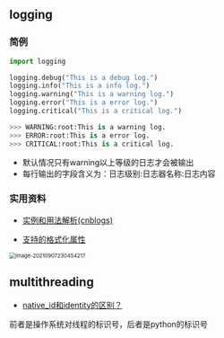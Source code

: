 ## logging

### 简例

```python
import logging

logging.debug("This is a debug log.")
logging.info("This is a info log.")
logging.warning("This is a warning log.")
logging.error("This is a error log.")
logging.critical("This is a critical log.")

>>> WARNING:root:This is a warning log.
>>> ERROR:root:This is a error log.
>>> CRITICAL:root:This is a critical log.
```

- 默认情况只有warning以上等级的日志才会被输出
- 每行输出的字段含义为：日志级别:日志器名称:日志内容

### 实用资料

- [实例和用法解析(cnblogs)](https://www.cnblogs.com/yyds/p/6901864.html)

- [支持的格式化属性](https://docs.python.org/3/library/logging.html#logrecord-attributes)

<img src="https://natsu-akatsuki.oss-cn-guangzhou.aliyuncs.com/img/image-20210907230454217.png" alt="image-20210907230454217" style="zoom:67%;" />

## multithreading

- [native_id和identity的区别？](https://docs.python.org/3/library/threading.html#threading.get_ident)

前者是操作系统对线程的标识号，后者是python的标识号